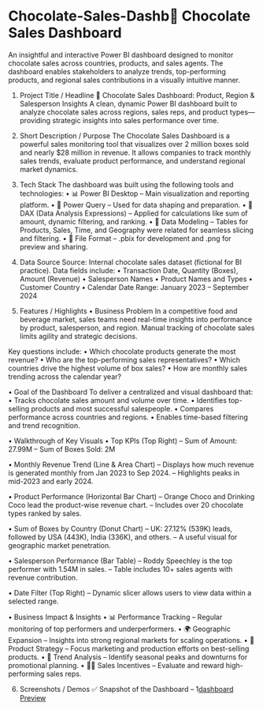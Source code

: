 # Chocolate-Sales-Dashb🍫 Chocolate Sales Dashboard
An insightful and interactive Power BI dashboard designed to monitor chocolate sales across countries, products, and sales agents. The dashboard enables stakeholders to analyze trends, top-performing products, and regional sales contributions in a visually intuitive manner.

1. Project Title / Headline
🍫 Chocolate Sales Dashboard: Product, Region & Salesperson Insights
A clean, dynamic Power BI dashboard built to analyze chocolate sales across regions, sales reps, and product types—providing strategic insights into sales performance over time.

2. Short Description / Purpose
The Chocolate Sales Dashboard is a powerful sales monitoring tool that visualizes over 2 million boxes sold and nearly $28 million in revenue. It allows companies to track monthly sales trends, evaluate product performance, and understand regional market dynamics.

3. Tech Stack
The dashboard was built using the following tools and technologies:
• 📊 Power BI Desktop – Main visualization and reporting platform.
• 📂 Power Query – Used for data shaping and preparation.
• 🧠 DAX (Data Analysis Expressions) – Applied for calculations like sum of amount, dynamic filtering, and ranking.
• 🧱 Data Modeling – Tables for Products, Sales, Time, and Geography were related for seamless slicing and filtering.
• 📁 File Format – .pbix for development and .png for preview and sharing.

4. Data Source
Source: Internal chocolate sales dataset (fictional for BI practice).
Data fields include:
• Transaction Date, Quantity (Boxes), Amount (Revenue)
• Salesperson Names
• Product Names and Types
• Customer Country
• Calendar Date Range: January 2023 – September 2024

5. Features / Highlights
• Business Problem
In a competitive food and beverage market, sales teams need real-time insights into performance by product, salesperson, and region. Manual tracking of chocolate sales limits agility and strategic decisions.

Key questions include:
• Which chocolate products generate the most revenue?
• Who are the top-performing sales representatives?
• Which countries drive the highest volume of box sales?
• How are monthly sales trending across the calendar year?

• Goal of the Dashboard
To deliver a centralized and visual dashboard that:
• Tracks chocolate sales amount and volume over time.
• Identifies top-selling products and most successful salespeople.
• Compares performance across countries and regions.
• Enables time-based filtering and trend recognition.

• Walkthrough of Key Visuals
• Top KPIs (Top Right)
– Sum of Amount: 27.99M
– Sum of Boxes Sold: 2M

• Monthly Revenue Trend (Line & Area Chart)
– Displays how much revenue is generated monthly from Jan 2023 to Sep 2024.
– Highlights peaks in mid-2023 and early 2024.

• Product Performance (Horizontal Bar Chart)
– Orange Choco and Drinking Coco lead the product-wise revenue chart.
– Includes over 20 chocolate types ranked by sales.

• Sum of Boxes by Country (Donut Chart)
– UK: 27.12% (539K) leads, followed by USA (443K), India (336K), and others.
– A useful visual for geographic market penetration.

• Salesperson Performance (Bar Table)
– Roddy Speechley is the top performer with 1.54M in sales.
– Table includes 10+ sales agents with revenue contribution.

• Date Filter (Top Right)
– Dynamic slicer allows users to view data within a selected range.

• Business Impact & Insights
• 📊 Performance Tracking – Regular monitoring of top performers and underperformers.
• 🌍 Geographic Expansion – Insights into strong regional markets for scaling operations.
• 🍬 Product Strategy – Focus marketing and production efforts on best-selling products.
• 📅 Trend Analysis – Identify seasonal peaks and downturns for promotional planning.
• 🧑‍💼 Sales Incentives – Evaluate and reward high-performing sales reps.

6. Screenshots / Demos
✅ Snapshot of the Dashboard – 1[dashboard Preview](https://github.com/AyushP3233/Chocolate-Sales-Dashboard/blob/main/Snapshot%20od%20the%20Dashboard..png)

